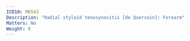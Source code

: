 ```yaml
---
ICD10: M6543
Description: "Radial styloid tenosynovitis [de Quervain]: Forearm"
Matters: No
Weight: 0
---
```


